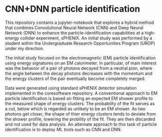 # CNN+DNN particle identification

This repository contains a jupyter-notebook that explores a hybrid method that combines Convolutional Neural Network (CNN) and Deep Neural Network (DNN) to enhance the particle-identification capabilities at a high-energy collider experiment, sPHENIX. An initial study was performed by a student within the Undergraduate Research Opportunities Program (UROP) under my direction. 

The initial study focused on the electromagnetic (EM) particle identification using energy signatures on an EM calorimeter. In particular, of main interest was the behavior of a pair of photons decayed from a neutral pion, where the angle between the decay photons decreases with the momentum and the energy clusters of the pair eventually become completely merged. 

Data were generated using standard sPHENIX detector simulation implemented in the coresoftware repository. A conventional approach to EM particle identification is based on fitting an expected EM shower profile to the measured shape of energy clusters. The probability of the fit serves as a cut, below which is regarded as unlikely to be an EM shower. As two photons get closer, the shape of thier energy clusters tends to deviate from the shower profile, lowering the probility of the fit. They are then discarded and not used for data analysis. An alternate approach to this task of particle identification is to deploy ML tools such as CNN and DNN.   
